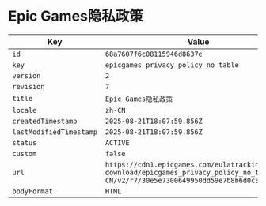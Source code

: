 # Epic Games隐私政策

| Key | Value |
| --- | ----- |
| `id` | `68a7607f6c08115946d8637e` |
| `key` | `epicgames_privacy_policy_no_table` |
| `version` | `2` |
| `revision` | `7` |
| `title` | `Epic Games隐私政策` |
| `locale` | `zh-CN` |
| `createdTimestamp` | `2025-08-21T18:07:59.856Z` |
| `lastModifiedTimestamp` | `2025-08-21T18:07:59.856Z` |
| `status` | `ACTIVE` |
| `custom` | `false` |
| `url` | `https://cdn1.epicgames.com/eulatracking-download/epicgames_privacy_policy_no_table/zh-CN/v2/r7/30e5e7300649950dd59e7b8b6d0c36bb.pdf` |
| `bodyFormat` | `HTML` |
